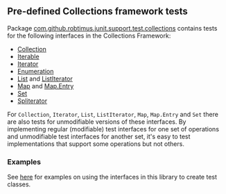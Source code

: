 <head>
  <title>Pre-defined Collections framework tests</title>
</head>

## Pre-defined Collections framework tests

Package [com.github.robtimus.junit.support.test.collections](../apidocs/com/github/robtimus/junit/support/test/collections/package-summary.html) contains tests for the following interfaces in the Collections Framework:

* [Collection](../apidocs/com/github/robtimus/junit/support/test/collections/CollectionTests.html)
* [Iterable](../apidocs/com/github/robtimus/junit/support/test/collections/IterableTests.html)
* [Iterator](../apidocs/com/github/robtimus/junit/support/test/collections/IteratorTests.html)
* [Enumeration](../apidocs/com/github/robtimus/junit/support/test/collections/EnumerationTests.html)
* [List](../apidocs/com/github/robtimus/junit/support/test/collections/ListTests.html) and [ListIterator](../apidocs/com/github/robtimus/junit/support/test/collections/ListIteratorTests.html)
* [Map](../apidocs/com/github/robtimus/junit/support/test/collections/MapTests.html) and [Map.Entry](../apidocs/com/github/robtimus/junit/support/test/collections/MapEntryTests.html)
* [Set](../apidocs/com/github/robtimus/junit/support/test/collections/SetTests.html)
* [Spliterator](../apidocs/com/github/robtimus/junit/support/test/collections/SpliteratorTests.html)

For `Collection`, `Iterator`, `List`, `ListIterator`, `Map`, `Map.Entry` and `Set` there are also tests for unmodifiable versions of these interfaces. By implementing regular (modifiable) test interfaces for one set of operations and unmodifiable test interfaces for another set, it's easy to test implementations that support some operations but not others.

### Examples

See [here](https://github.com/robtimus/junit-support/tree/master/src/test/java/com/github/robtimus/junit/support/examples/collections) for examples on using the interfaces in this library to create test classes.
